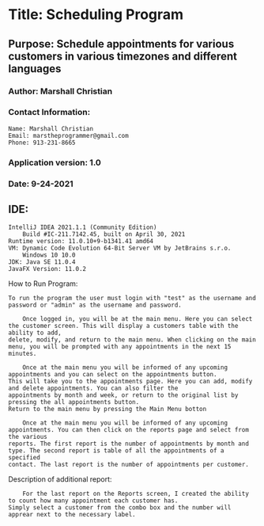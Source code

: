 # Title: Scheduling Program
## Purpose: Schedule appointments for various customers in various timezones and different languages
### Author: Marshall Christian
### Contact Information: 
    Name: Marshall Christian
    Email: marstheprogrammer@gmail.com
    Phone: 913-231-8665
### Application version: 1.0
### Date: 9-24-2021
## IDE:   
    IntelliJ IDEA 2021.1.1 (Community Edition)
        Build #IC-211.7142.45, built on April 30, 2021
    Runtime version: 11.0.10+9-b1341.41 amd64
    VM: Dynamic Code Evolution 64-Bit Server VM by JetBrains s.r.o.
        Windows 10 10.0
    JDK: Java SE 11.0.4
    JavaFX Version: 11.0.2

How to Run Program:

    To run the program the user must login with "test" as the username and password or "admin" as the username and password. 
    
        Once logged in, you will be at the main menu. Here you can select the customer screen. This will display a customers table with the ability to add,
    delete, modify, and return to the main menu. When clicking on the main menu, you will be prompted with any appointments in the next 15 minutes.
    
        Once at the main menu you will be informed of any upcoming appointments and you can select on the appointments button. 
    This will take you to the appointments page. Here you can add, modify and delete appointments. You can also filter the 
    appointments by month and week, or return to the original list by pressing the all appointments button.
    Return to the main menu by pressing the Main Menu botton
    
        Once at the main menu you will be informed of any upcoming appointments. You can then click on the reports page and select from the various
    reports. The first report is the number of appointments by month and type. The second report is table of all the appointments of a specified
    contact. The last report is the number of appointments per customer.

Description of additional report:

        For the last report on the Reports screen, I created the ability to count how many appointment each customer has. 
    Simply select a customer from the combo box and the number will apprear next to the necessary label.
  
